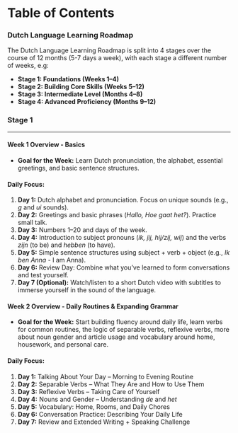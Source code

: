 # Table of Contents
### Dutch Language Learning Roadmap

The Dutch Language Learning Roadmap is split into 4 stages over the course of 12 months (5-7 days a week), with each stage a different number of weeks, e.g:
- **Stage 1: Foundations (Weeks 1–4)**
- **Stage 2: Building Core Skills (Weeks 5–12)**
- **Stage 3: Intermediate Level (Months 4–8)**
- **Stage 4: Advanced Proficiency (Months 9–12)**

### **Stage 1**
---
#### **Week 1 Overview - Basics**
-   **Goal for the Week:** Learn Dutch pronunciation, the alphabet, essential greetings, and basic sentence structures.

#### **Daily Focus:**
1.  **Day 1:** Dutch alphabet and pronunciation. Focus on unique sounds (e.g., _g_ and _ui_ sounds).
2.  **Day 2:** Greetings and basic phrases (_Hallo, Hoe gaat het?_). Practice small talk.
3.  **Day 3:** Numbers 1–20 and days of the week.
4.  **Day 4:** Introduction to subject pronouns (_ik, jij, hij/zij, wij_) and the verbs _zijn_ (to be) and _hebben_ (to have).
5.  **Day 5:** Simple sentence structures using subject + verb + object (e.g., _Ik ben Anna_ - I am Anna).
6.  **Day 6:** Review Day: Combine what you’ve learned to form conversations and test yourself.
7.  **Day 7 (Optional):** Watch/listen to a short Dutch video with subtitles to immerse yourself in the sound of the language.

#### **Week 2 Overview - Daily Routines & Expanding Grammar**
-   **Goal for the Week:** Start building fluency around daily life, learn verbs for common routines, the logic of separable verbs, reflexive verbs, more about noun gender and article usage and vocabulary around home, housework, and personal care.

#### **Daily Focus:**
1.  **Day 1:**	Talking About Your Day – Morning to Evening Routine
2.  **Day 2:**	Separable Verbs – What They Are and How to Use Them
3.  **Day 3:**	Reflexive Verbs – Taking Care of Yourself
4.  **Day 4:**	Nouns and Gender – Understanding _de_ and _het_
5.  **Day 5:**	Vocabulary: Home, Rooms, and Daily Chores
6.  **Day 6:**	Conversation Practice: Describing Your Daily Life
7.  **Day 7:**	Review and Extended Writing + Speaking Challenge
